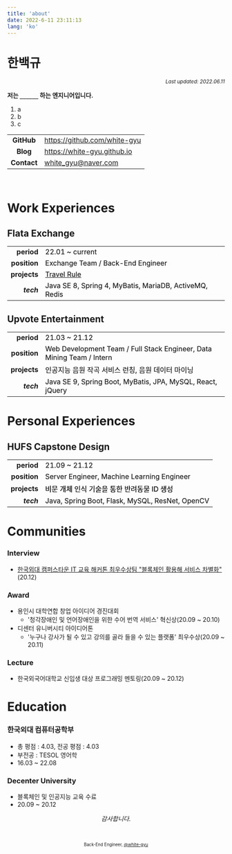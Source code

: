 ```yaml
---
title: 'about'
date: 2022-6-11 23:11:13
lang: 'ko'
---
```


# 한백규

<div align="right"><sub><i>Last updated: 2022.06.11</i></sub></div>

**저는 `______` 하는 엔지니어입니다.**

1. a
2. b
3. c


|             |    |
| :---------: | -- |
| **GitHub**  | <https://github.com/white-gyu> |
|  **Blog**   | <https://white-gyu.github.io> |
| **Contact** | <white_gyu@naver.com> |

<br />

# Work Experiences

## Flata Exchange

|              |                                                                                                                                                                                                                                     |
|-------------:|-------------------------------------------------------------------------------------------------------------------------------------------------------------------------------------------------------------------------------------|
|   **period** | <div style="text-shadow:0 0 #00000078;">22.01 ~ current</div>                                                                                                                                                                       |
| **position** | <div style="text-shadow:0 0 #00000078;">Exchange Team / Back-End Engineer</div>                                                                                                                                                     |
| **projects** | <div style="text-shadow:0 0 #00000078;">[Travel Rule](https://support.flata.exchange/hc/ko/articles/5114668847885-%ED%8A%B8%EB%9E%98%EB%B8%94-%EB%A3%B0-Travel-Rule-%EC%9D%B4%EB%9E%80-%EB%AC%B4%EC%97%87%EC%9D%B8%EA%B0%80-)</div> |
|   ***tech*** | <div style="text-shadow:0 0 #00000078;">Java SE 8, Spring 4, MyBatis, MariaDB, ActiveMQ, Redis</div>                                                                                                                                |

## Upvote Entertainment

|              |                                                                                                                  |
|-------------:|------------------------------------------------------------------------------------------------------------------|
|   **period** | <div style="text-shadow:0 0 #00000078;">21.03 ~ 21.12</div>                                                      |
| **position** | <div style="text-shadow:0 0 #00000078;">Web Development Team / Full Stack Engineer, Data Mining Team / Intern</div> |
| **projects** | <div style="text-shadow:0 0 #00000078;">인공지능 음원 작곡 서비스 런칭, 음원 데이터 마이닝  </div>                                    |
|   ***tech*** | <div style="text-shadow:0 0 #00000078;">Java SE 9, Spring Boot, MyBatis, JPA, MySQL, React, jQuery</div>         |


# Personal Experiences

## HUFS Capstone Design

|              |                                                                                               |
|-------------:|-----------------------------------------------------------------------------------------------|
|   **period** | <div style="text-shadow:0 0 #00000078;">21.09 ~ 21.12</div>                                   |
| **position** | <div style="text-shadow:0 0 #00000078;">Server Engineer, Machine Learning Engineer</div>      |
| **projects** | <div style="text-shadow:0 0 black;">비문 개체 인식 기술을 통한 반려동물 ID 생성 </div>                         |
|   ***tech*** | <div style="text-shadow:0 0 #00000078;">Java, Spring Boot, Flask, MySQL, ResNet, OpenCV</div> |


# Communities

### Interview
- [한국외대 캠퍼스타운 IT 교육 해커톤 최우수상팀 "블록체인 활용해 서비스 차별화"](https://signalm.sedaily.com/NewsView/1ZBRR2BNKC/GZ03) (20.12)

### Award
- 용인시 대학연합 창업 아이디어 경진대회 
  - '청각장애인 및 언어장애인을 위한 수어 번역 서비스' 혁신상(20.09 ~ 20.10)
- 디센터 유니버시티 아이디어톤
  - '누구나 강사가 될 수 있고 강의를 골라 들을 수 있는 플랫폼' 최우수상(20.09 ~ 20.11)

### Lecture
- 한국외국어대학교 신입생 대상 프로그래밍 멘토링(20.09 ~ 20.12)

# Education

### 한국외대 컴퓨터공학부
- 총 평점 : 4.03, 전공 평점 : 4.03
- 부전공 : TESOL 영어학
- 16.03 ~ 22.08

### Decenter University  
- 블록체인 및 인공지능 교육 수료
- 20.09 ~ 20.12

<div align="center" class="final">

_감사합니다._

<br/>

<sub><sup>Back-End Engineer, <a href="https://github.com/white-gyu">@white-gyu</a></sup></sub>

</div>

